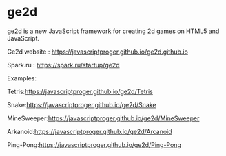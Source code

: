 # ge2d
ge2d is a new JavaScript framework for creating 2d games on HTML5 and JavaScript.

Ge2d website : https://javascriptproger.github.io/ge2d.github.io

Spark.ru : https://spark.ru/startup/ge2d

Examples:

Tetris:https://javascriptproger.github.io/ge2d/Tetris

Snake:https://javascriptproger.github.io/ge2d/Snake

MineSweeper:https://javascriptproger.github.io/ge2d/MineSweeper

Arkanoid:https://javascriptproger.github.io/ge2d/Arcanoid

Ping-Pong:https://javascriptproger.github.io/ge2d/Ping-Pong
